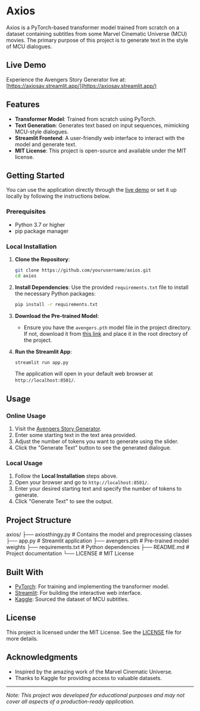# Axios

Axios is a PyTorch-based transformer model trained from scratch on a dataset containing subtitles from some Marvel Cinematic Universe (MCU) movies. The primary purpose of this project is to generate text in the style of MCU dialogues.

## Live Demo

Experience the Avengers Story Generator live at: [https://axiosav.streamlit.app/](https://axiosav.streamlit.app/)

## Features

- **Transformer Model**: Trained from scratch using PyTorch.
- **Text Generation**: Generates text based on input sequences, mimicking MCU-style dialogues.
- **Streamlit Frontend**: A user-friendly web interface to interact with the model and generate text.
- **MIT License**: This project is open-source and available under the MIT license.

## Getting Started

You can use the application directly through the [live demo](https://axiosav.streamlit.app/) or set it up locally by following the instructions below.

### Prerequisites

- Python 3.7 or higher
- pip package manager

### Local Installation

1. **Clone the Repository**:
    ```bash
    git clone https://github.com/yourusername/axios.git
    cd axios
    ```

2. **Install Dependencies**:
    Use the provided `requirements.txt` file to install the necessary Python packages:
    ```bash
    pip install -r requirements.txt
    ```

3. **Download the Pre-trained Model**:
    - Ensure you have the `avengers.pth` model file in the project directory. If not, download it from [this link](#) and place it in the root directory of the project.

4. **Run the Streamlit App**:
    ```bash
    streamlit run app.py
    ```

    The application will open in your default web browser at `http://localhost:8501/`.

## Usage

### Online Usage

1. Visit the [Avengers Story Generator](https://axiosav.streamlit.app/).
2. Enter some starting text in the text area provided.
3. Adjust the number of tokens you want to generate using the slider.
4. Click the "Generate Text" button to see the generated dialogue.

### Local Usage

1. Follow the **Local Installation** steps above.
2. Open your browser and go to `http://localhost:8501/`.
3. Enter your desired starting text and specify the number of tokens to generate.
4. Click "Generate Text" to see the output.

## Project Structure

axios/
├── axiosthingy.py # Contains the model and preprocessing classes
├── app.py # Streamlit application
├── avengers.pth # Pre-trained model weights
├── requirements.txt # Python dependencies
├── README.md # Project documentation
└── LICENSE # MIT License


## Built With

- [PyTorch](https://pytorch.org/): For training and implementing the transformer model.
- [Streamlit](https://streamlit.io/): For building the interactive web interface.
- [Kaggle](https://www.kaggle.com/): Sourced the dataset of MCU subtitles.

## License

This project is licensed under the MIT License. See the [LICENSE](LICENSE) file for more details.

## Acknowledgments

- Inspired by the amazing work of the Marvel Cinematic Universe.
- Thanks to Kaggle for providing access to valuable datasets.

---

*Note: This project was developed for educational purposes and may not cover all aspects of a production-ready application.*
